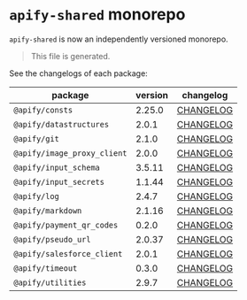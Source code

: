 # `apify-shared` monorepo

`apify-shared` is now an independently versioned monorepo.

> This file is generated.

See the changelogs of each package:

package | version | changelog
--------|---------|----------
`@apify/consts` | 2.25.0 | [CHANGELOG](./packages/consts/CHANGELOG.md)
`@apify/datastructures` | 2.0.1 | [CHANGELOG](./packages/datastructures/CHANGELOG.md)
`@apify/git` | 2.1.0 | [CHANGELOG](./packages/git/CHANGELOG.md)
`@apify/image_proxy_client` | 2.0.0 | [CHANGELOG](./packages/image_proxy_client/CHANGELOG.md)
`@apify/input_schema` | 3.5.11 | [CHANGELOG](./packages/input_schema/CHANGELOG.md)
`@apify/input_secrets` | 1.1.44 | [CHANGELOG](./packages/input_secrets/CHANGELOG.md)
`@apify/log` | 2.4.7 | [CHANGELOG](./packages/log/CHANGELOG.md)
`@apify/markdown` | 2.1.16 | [CHANGELOG](./packages/markdown/CHANGELOG.md)
`@apify/payment_qr_codes` | 0.2.0 | [CHANGELOG](./packages/payment_qr_codes/CHANGELOG.md)
`@apify/pseudo_url` | 2.0.37 | [CHANGELOG](./packages/pseudo_url/CHANGELOG.md)
`@apify/salesforce_client` | 2.0.1 | [CHANGELOG](./packages/salesforce_client/CHANGELOG.md)
`@apify/timeout` | 0.3.0 | [CHANGELOG](./packages/timeout/CHANGELOG.md)
`@apify/utilities` | 2.9.7 | [CHANGELOG](./packages/utilities/CHANGELOG.md)
